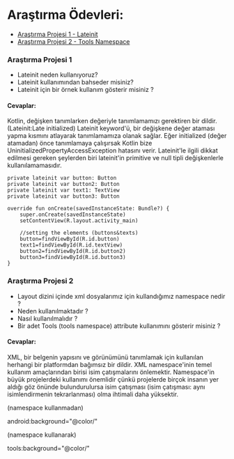 # Araştırma Ödevleri:

- [Araştırma Projesi 1 - Lateinit](#1)
- [Araştırma Projesi 2 - Tools Namespace](#2)


### <a name="1"></a> Araştırma Projesi 1

- Lateinit neden kullanıyoruz?
- Lateinit kullanımından bahseder misiniz?
- Lateinit için bir örnek kullanım gösterir misiniz ?

#### Cevaplar:

Kotlin, değişken tanımlarken değeriyle tanımlamamızı gerektiren bir dildir. (Lateinit:Late initialized) Lateinit keyword'ü, bir değişkene değer ataması yapma kısmını atlayarak tanımlamamıza olanak sağlar. Eğer initialized (değer atamadan) önce tanımlamaya çalışırsak Kotlin bize UninitializedPropertyAccessException hatasını verir.
Lateinit'le ilgili dikkat edilmesi gereken şeylerden biri lateinit'in primitive ve null tipli değişkenlerle kullanılamamasıdır. 

    private lateinit var button: Button
    private lateinit var button2: Button
    private lateinit var text1: TextView
    private lateinit var button3: Button

    override fun onCreate(savedInstanceState: Bundle?) {
        super.onCreate(savedInstanceState)
        setContentView(R.layout.activity_main)

        //setting the elements (buttons&texts)
        button=findViewById(R.id.button)
        text1=findViewById(R.id.textView)
        button2=findViewById(R.id.button2)
        button3=findViewById(R.id.button3)
    }


### <a name="2"></a> Araştırma Projesi 2


- Layout dizini içinde xml dosyalarımız için kullandığımız namespace nedir ?
- Neden kullanılmaktadır ?
- Nasıl kullanılmalıdır ?
- Bir adet Tools (tools namespace) attribute kullanımını gösterir misiniz ? 

#### Cevaplar:

XML, bir belgenin yapısını ve görünümünü tanımlamak için kullanılan herhangi bir platformdan bağımsız bir dildir. XML namespace'inin temel kullanım amaçlarından birisi isim çatışmalarını önlemektir.
Namespace'in büyük projelerdeki kullanımı önemlidir çünkü projelerde birçok insanın yer aldığı göz önünde bulundurulursa isim çatışması (isim çatışması: aynı isimlendirmenin tekrarlanması) olma ihtimali daha yüksektir. 

(namespace kullanmadan)

android:background="@color/<some-color>"

(namespace kullanarak)
    
tools:background="@color/<some-color>"
